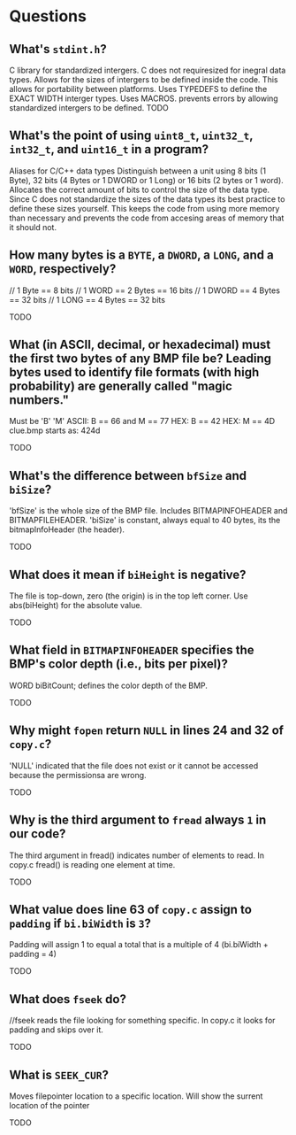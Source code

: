 # Questions

## What's `stdint.h`?
C library for standardized intergers.
C does not requiresized for inegral data types.
Allows for the sizes of intergers to be defined inside the code.
This allows for portability between platforms.
Uses TYPEDEFS to define the EXACT WIDTH interger types.
Uses MACROS.
prevents errors by allowing standardized intergers to be defined.
TODO

## What's the point of using `uint8_t`, `uint32_t`, `int32_t`, and `uint16_t` in a program?
Aliases for C/C++ data types
Distinguish between a unit using 8 bits (1 Byte), 32 bits (4 Bytes or 1 DWORD or 1 Long) or 16 bits (2 bytes or 1 word).
Allocates the correct amount of bits to control the size of the data type.
Since C does not standardize the sizes of the data types its best practice to define these sizes yourself.
This keeps the code from using more memory than necessary and prevents the code from accesing areas of memory that it should not.


## How many bytes is a `BYTE`, a `DWORD`, a `LONG`, and a `WORD`, respectively?
// 1 Byte == 8 bits
// 1 WORD == 2 Bytes == 16 bits
// 1 DWORD == 4 Bytes == 32 bits
// 1 LONG == 4 Bytes == 32 bits



TODO

## What (in ASCII, decimal, or hexadecimal) must the first two bytes of any BMP file be? Leading bytes used to identify file formats (with high probability) are generally called "magic numbers."
Must be 'B' 'M'
ASCII: B == 66 and M == 77
HEX: B == 42
HEX: M == 4D
clue.bmp starts as: 424d


TODO

## What's the difference between `bfSize` and `biSize`?
'bfSize' is the whole size of the BMP file. Includes BITMAPINFOHEADER and BITMAPFILEHEADER.
'biSize' is constant, always equal to 40 bytes, its the bitmapInfoHeader (the header).

TODO

## What does it mean if `biHeight` is negative?
The file is top-down, zero (the origin) is in the top left corner.
Use abs(biHeight) for the absolute value.

TODO

## What field in `BITMAPINFOHEADER` specifies the BMP's color depth (i.e., bits per pixel)?
WORD biBitCount; defines the color depth of the BMP.

TODO

## Why might `fopen` return `NULL` in lines 24 and 32 of `copy.c`?
'NULL' indicated that the file does not exist or it cannot be accessed because the permissionsa are wrong.

TODO

## Why is the third argument to `fread` always `1` in our code?
The third argument in fread() indicates number of elements to read.
In copy.c fread() is reading one element at time.

TODO

## What value does line 63 of `copy.c` assign to `padding` if `bi.biWidth` is `3`?
Padding will assign 1 to equal a total that is a multiple of 4 (bi.biWidth + padding = 4)

TODO

## What does `fseek` do?
//fseek reads the file looking for something specific. In copy.c it looks for padding and skips over it.

TODO

## What is `SEEK_CUR`?

Moves filepointer location to a specific location.
Will show the surrent location of the pointer

TODO

